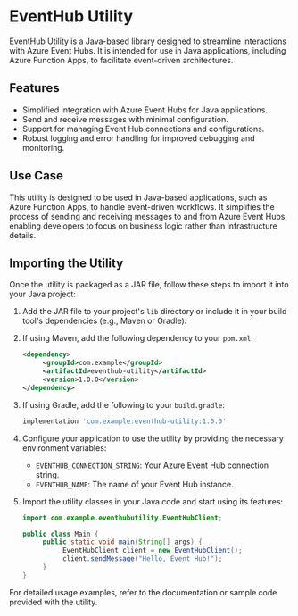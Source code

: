 # EventHub Utility

EventHub Utility is a Java-based library designed to streamline interactions with Azure Event Hubs. It is intended for use in Java applications, including Azure Function Apps, to facilitate event-driven architectures.

## Features

- Simplified integration with Azure Event Hubs for Java applications.
- Send and receive messages with minimal configuration.
- Support for managing Event Hub connections and configurations.
- Robust logging and error handling for improved debugging and monitoring.

## Use Case

This utility is designed to be used in Java-based applications, such as Azure Function Apps, to handle event-driven workflows. It simplifies the process of sending and receiving messages to and from Azure Event Hubs, enabling developers to focus on business logic rather than infrastructure details.

## Importing the Utility

Once the utility is packaged as a JAR file, follow these steps to import it into your Java project:

1. Add the JAR file to your project's `lib` directory or include it in your build tool's dependencies (e.g., Maven or Gradle).

2. If using Maven, add the following dependency to your `pom.xml`:
    ```xml
    <dependency>
         <groupId>com.example</groupId>
         <artifactId>eventhub-utility</artifactId>
         <version>1.0.0</version>
    </dependency>
    ```

3. If using Gradle, add the following to your `build.gradle`:
    ```gradle
    implementation 'com.example:eventhub-utility:1.0.0'
    ```

4. Configure your application to use the utility by providing the necessary environment variables:
    - `EVENTHUB_CONNECTION_STRING`: Your Azure Event Hub connection string.
    - `EVENTHUB_NAME`: The name of your Event Hub instance.

5. Import the utility classes in your Java code and start using its features:
    ```java
    import com.example.eventhubutility.EventHubClient;

    public class Main {
         public static void main(String[] args) {
              EventHubClient client = new EventHubClient();
              client.sendMessage("Hello, Event Hub!");
         }
    }
    ```

For detailed usage examples, refer to the documentation or sample code provided with the utility.
